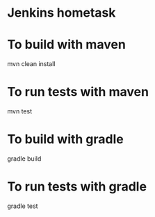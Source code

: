 # Jenkins hometask

# To build with maven
mvn clean install

# To run tests with maven
mvn test

# To build with gradle
gradle build

# To run tests with gradle
gradle test


